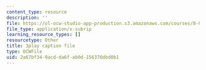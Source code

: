 ```yaml
---
content_type: resource
description: ''
file: https://ol-ocw-studio-app-production.s3.amazonaws.com/courses/8-01sc-classical-mechanics-fall-2016/2a67bf349acdda6fab0d156370dbd0b1_dHMGV_WOG7w.srt
file_type: application/x-subrip
learning_resource_types: []
resourcetype: Other
title: 3play caption file
type: OCWFile
uid: 2a67bf34-9acd-da6f-ab0d-156370dbd0b1
---
```


